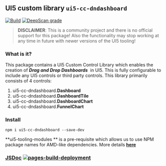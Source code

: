 ## **UI5 custom library** `ui5-cc-dndashboard`

[![Build](https://github.com/pinakipatrapro/ui5con.dndashboard/actions/workflows/node.js.yml/badge.svg?branch=main)](https://github.com/pinakipatrapro/ui5con.dndashboard/actions/workflows/node.js.yml)  [![DeepScan grade](https://deepscan.io/api/teams/15402/projects/21418/branches/614234/badge/grade.svg)](https://deepscan.io/dashboard#view=project&tid=15402&pid=21418&bid=614234) 

> **DISCLAIMER**: This is a community project and there is no official support for this package! Also the functionality may stop working at any time in future with newer versions of the UI5 tooling!

### **What is it?**

This package contains a UI5 Custom Control Library which enables the creation of _**Drag and Drop Dashboards**_  in UI5. This is fully configurable to include any UI5 controls or third party controls. This library primarily consists of 4 controls:

1.  ui5-cc-dndashboard.**Dashboard** 
2.  ui5-cc-dndashboard.**DashboardTile**
3.  ui5-cc-dndashboard.**DashboardChart**
4.  ui5-cc-dndashboard.**FunnelChart**

### **Install**

```plaintext
npm i ui5-cc-dndashboard --save-dev
```

**ui5-tooling-modules ** is a pre-requisite which allows us to use NPM package names for AMD-like dependencies. More details [**here**](https://www.npmjs.com/package/ui5-tooling-modules)


### [JSDoc](https://pinakipatrapro.github.io/ui5con.dndashboard/ui5-cc-dndashboard.html)  [![pages-build-deployment](https://github.com/pinakipatrapro/ui5con.dndashboard/actions/workflows/pages/pages-build-deployment/badge.svg?branch=main)](https://github.com/pinakipatrapro/ui5con.dndashboard/actions/workflows/pages/pages-build-deployment)





